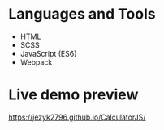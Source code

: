 # Languages and Tools
- HTML
- SCSS
- JavaScript (ES6)
- Webpack

# Live demo preview
https://jezyk2796.github.io/CalculatorJS/
